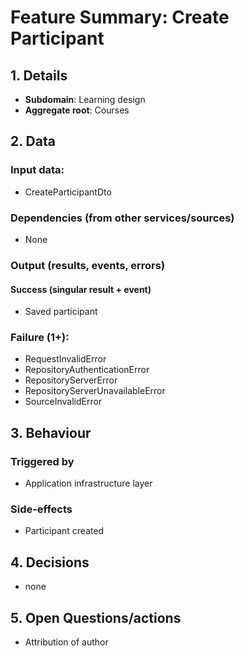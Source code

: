 # Feature Summary: Create Participant

## 1. Details

- **Subdomain**: Learning design
- **Aggregate root**: Courses

## 2. Data
### Input data:

- CreateParticipantDto

### Dependencies (from other services/sources)

- None

### Output (results, events, errors)

#### Success (singular result + event)

- Saved participant

### Failure (1+):

- RequestInvalidError
- RepositoryAuthenticationError
- RepositoryServerError
- RepositoryServerUnavailableError
- SourceInvalidError

## 3. Behaviour

### Triggered by

- Application infrastructure layer

### Side-effects

- Participant created

## 4. Decisions

- none

## 5. Open Questions/actions

- Attribution of author
